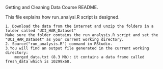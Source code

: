 Getting and Cleaning Data Course README.

This file explains how run_analysi.R script is designed.

    1. Download the data from the internet and unzip the folders in a folder called "UCI_HAR_Dataset"
    Make sure the folder contains the run_analysis.R script and set the "UCI_HAR_Dataset" as your current working directory.
    2. Source("run_analysis.R") command in RStudio.
    3.You will find an output file generated in the current working directory:
        merged_data.txt (8.3 Mb): it contains a data frame called fresh_data which is 10299x68.
        
